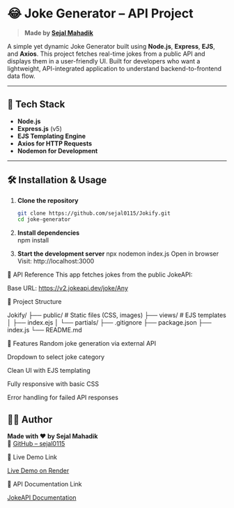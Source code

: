# 😂 Joke Generator – API Project
> **Made by [Sejal Mahadik](https://github.com/sejal0115)**

A simple yet dynamic Joke Generator built using **Node.js**, **Express**, **EJS**, and **Axios**. This project fetches real-time jokes from a public API and displays them in a user-friendly UI. Built for developers who want a lightweight, API-integrated application to understand backend-to-frontend data flow.

---

## 🚀 Tech Stack

- **Node.js**
- **Express.js** (v5)
- **EJS Templating Engine**
- **Axios for HTTP Requests**
- **Nodemon for Development**

---

## 🛠️ Installation & Usage

1. **Clone the repository**

   ```bash
   git clone https://github.com/sejal0115/Jokify.git
   cd joke-generator

   ```

2. **Install dependencies**  
   npm install

3. **Start the development server**
   npx nodemon index.js
   Open in browser
   Visit: http://localhost:3000

🧩 API Reference
This app fetches jokes from the public JokeAPI:

Base URL: https://v2.jokeapi.dev/joke/Any

📁 Project Structure

Jokify/
├── public/ # Static files (CSS, images)
├── views/ # EJS templates
│ ├── index.ejs
│ └── partials/
├── .gitignore
├── package.json
├── index.js
└── README.md

📌 Features
Random joke generation via external API

Dropdown to select joke category

Clean UI with EJS templating

Fully responsive with basic CSS

Error handling for failed API responses

## 🙋‍♀️ Author

**Made with ❤️ by Sejal Mahadik**  
🔗 [GitHub – sejal0115](https://github.com/sejal0115)


🔗 Live Demo Link

[Live Demo on Render]()


🔗 API Documentation Link

[JokeAPI Documentation](https://jokeapi.dev/)
